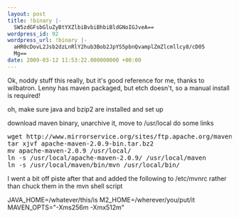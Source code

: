 ```yaml
---
layout: post
title: !binary |-
  SW5zdGFsbGluZyBtYXZlbiBvbiBhbiBldGNoIGJveA==
wordpress_id: 92
wordpress_url: !binary |-
  aHR0cDovL2Jsb2dzLnRlY2hub3Bob2JpYS5pbnQvamplZmZlcmllcy8/cD05
  Mg==
date: 2009-03-12 11:53:22.000000000 +00:00
---
```

Ok, noddy stuff this really, but it's good reference for me, thanks to wilbatron. Lenny has maven packaged, but etch doesn't, so a manual install is required!

oh, make sure java and bzip2 are installed and set up

download maven binary, unarchive it, move to /usr/local do some links
<pre>wget http://www.mirrorservice.org/sites/ftp.apache.org/maven/binaries/apache-maven-2.0.9-bin.tar.bz2
tar xjvf apache-maven-2.0.9-bin.tar.bz2
mv apache-maven-2.0.9 /usr/local/
ln -s /usr/local/apache-maven-2.0.9/ /usr/local/maven
ln -s /usr/local/maven/bin/mvn /usr/local/bin/</pre>
I went a bit off piste after that and added the following to /etc/mvnrc rather than chuck them in the mvn shell script

JAVA_HOME=/whatever/this/is
M2_HOME=/wherever/you/put/it
MAVEN_OPTS="-Xms256m -Xmx512m"
